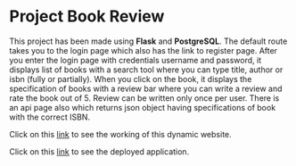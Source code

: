 # Project Book Review

This project has been made using **Flask** and **PostgreSQL**. The default route takes you to the login page which also has the link to register page. 
After you enter the login page with credentials username and password, 
it displays list of books with a search tool where you can type title, author or isbn (fully or partially).
When you click on the book, it displays the specification of books with a review bar where you can write a review
and rate the book out of 5. Review can be written only once per user.
There is an api page also which returns json object having specifications of book with the correct ISBN.

Click on this [link](https://www.youtube.com/watch?v=UL9JXGEUnwA) to see the working of this dynamic website.

Click on this [link](https://app-pibooks.herokuapp.com) to see the deployed application.


